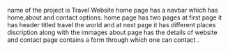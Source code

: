 name of the project is Travel Website
home page has a navbar which has home,about and contact options.
home page has two pages
at first page it has header titled travel the world
and at next page it has different places discription along with the immages
about page has the details of website 
and contact page contains a form through which one can contact .